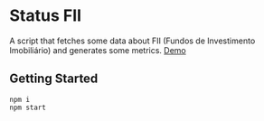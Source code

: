 # Status FII

A script that fetches some data about FII (Fundos de Investimento Imobiliário) and generates some metrics. [Demo](https://curvy-screeching-geometry.glitch.me/)

## Getting Started

```
npm i
npm start
```
